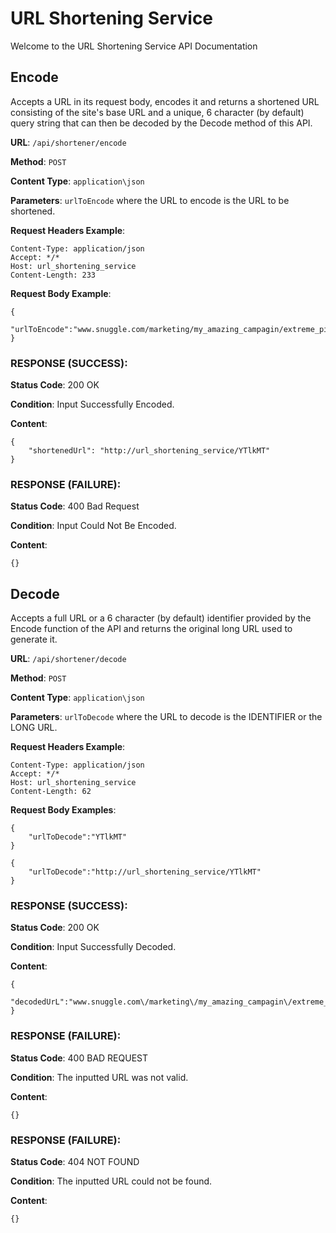 # URL Shortening Service
Welcome to the URL Shortening Service API Documentation

## Encode
Accepts a URL in its request body, encodes it and returns a shortened URL consisting of the site's base URL and a unique,
6 character (by default) query string that can then be decoded by the Decode method of this API.

**URL**: `/api/shortener/encode`

**Method**: `POST`

**Content Type**: `application\json`

**Parameters**: `urlToEncode` where the URL to encode is the URL to be shortened.

**Request Headers Example**:
```
Content-Type: application/json
Accept: */*
Host: url_shortening_service
Content-Length: 233
```

**Request Body Example**: 
```
{
    "urlToEncode":"www.snuggle.com/marketing/my_amazing_campagin/extreme_pillows_deal"
}
```

### RESPONSE (SUCCESS):

**Status Code**: 200 OK

**Condition**: Input Successfully Encoded.

**Content**:
``` 
{
    "shortenedUrl": "http://url_shortening_service/YTlkMT"
}
```

### RESPONSE (FAILURE):

**Status Code**: 400 Bad Request

**Condition**: Input Could Not Be Encoded.

**Content**:
``` 
{} 
```


## Decode
Accepts a full URL or a 6 character (by default) identifier provided by the Encode function of the API and returns the original long URL used to generate it.

**URL**: `/api/shortener/decode`

**Method**: `POST`

**Content Type**: `application\json`

**Parameters**: `urlToDecode` where the URL to decode is the IDENTIFIER or the LONG URL.

**Request Headers Example**:
```
Content-Type: application/json
Accept: */*
Host: url_shortening_service
Content-Length: 62
```

**Request Body Examples**:
```
{
    "urlToDecode":"YTlkMT"
}
```
```
{
    "urlToDecode":"http://url_shortening_service/YTlkMT"
}
```
### RESPONSE (SUCCESS):

**Status Code**: 200 OK

**Condition**: Input Successfully Decoded.

**Content**:
``` 
{
    "decodedUrL":"www.snuggle.com\/marketing\/my_amazing_campagin\/extreme_pillows_deal"
}
```

### RESPONSE (FAILURE):

**Status Code**: 400 BAD REQUEST

**Condition**: The inputted URL was not valid.

**Content**:
``` 
{} 
```

### RESPONSE (FAILURE):

**Status Code**: 404 NOT FOUND

**Condition**: The inputted URL could not be found.

**Content**:
``` 
{} 
```




